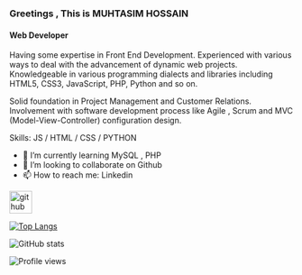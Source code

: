 ### Greetings , This is MUHTASIM HOSSAIN
#### Web Developer


Having some expertise in Front End Development. Experienced with various ways to deal with the advancement of dynamic web projects. Knowledgeable in various programming dialects and libraries including HTML5, CSS3, JavaScript, PHP, Python and so on.

Solid foundation in Project Management and Customer Relations. Involvement with software development process like Agile , Scrum and MVC (Model-View-Controller) configuration design.

Skills:  JS / HTML / CSS / PYTHON

- 🌱 I’m currently learning MySQL , PHP 
- 👯 I’m looking to collaborate on Github 
- 📫 How to reach me: Linkedin 


[<img src='https://cdn.jsdelivr.net/npm/simple-icons@3.0.1/icons/github.svg' alt='github' height='40'>](https://github.com/muhtasiim)  

[![Top Langs](https://github-readme-stats.vercel.app/api/top-langs/?username=muhtasiim)](https://github.com/anuraghazra/github-readme-stats)

![GitHub stats](https://github-readme-stats.vercel.app/api?username=muhtasiim&show_icons=true)  

![Profile views](https://gpvc.arturio.dev/muhtasiim)  
